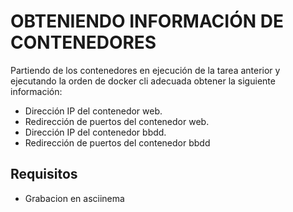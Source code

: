 # OBTENIENDO INFORMACIÓN DE CONTENEDORES

Partiendo de los contenedores en ejecución de la tarea anterior y ejecutando la orden de docker cli adecuada obtener la siguiente información:

- Dirección IP del contenedor web.
- Redirección de puertos del contenedor web.
- Dirección IP del contenedor bbdd.
- Redirección de puertos del contenedor bbdd

## Requisitos
- Grabacion en asciinema
